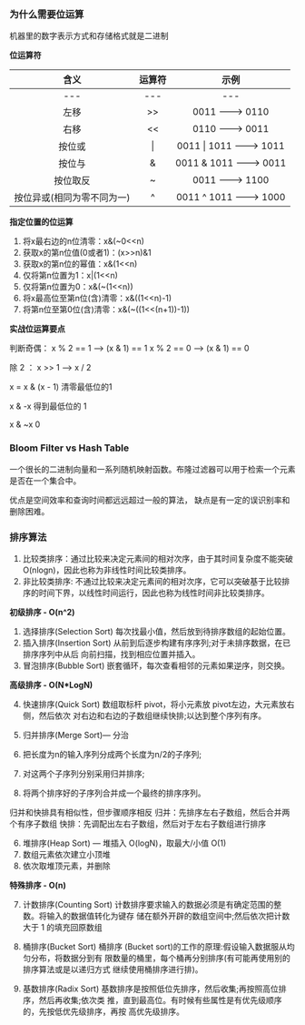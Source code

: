 ### 为什么需要位运算

机器里的数字表示方式和存储格式就是二进制

**位运算符**

| 含义    |   运算符  |  示例   |
|:-: | :-: | :-:|
| --- | --- | --- |
|  左移   |   >>  |    0011 ---> 0110 |
|  右移   |   <<  |    0110 ---> 0011 |
|  按位或   |   \|  |    0011 \| 1011 ---> 1011 |
|  按位与   |   &  |    0011 & 1011 ---> 0011 |
|  按位取反   |   ~  |    0011 ---> 1100 |
|  按位异或(相同为零不同为一)   |   ^  |    0011 ^ 1011 ---> 1000 |

**指定位置的位运算**

1. 将x最右边的n位清零：x&(~0<<n)
2. 获取x的第n位值(0或者1)：(x>>n)&1
3. 获取x的第n位的幂值：x&(1<<n)
4. 仅将第n位置为1：x|(1<<n)
5. 仅将第n位置为0：x&(~(1<<n))
6. 将x最高位至第n位(含)清零：x&((1<<n)-1)
7. 将第n位至第0位(含)清零：x&(~((1<<(n+1))-1))

**实战位运算要点**

判断奇偶：
x % 2 == 1 —> (x & 1) == 1 
x % 2 == 0 —> (x & 1) == 0

除 2 ：
x >> 1 —> x / 2

x = x & (x - 1) 清零最低位的1

x & -x 得到最低位的 1

x & ~x 0

### Bloom Filter vs Hash Table 

一个很长的二进制向量和一系列随机映射函数。布隆过滤器可以用于检索一个元素是否在一个集合中。

优点是空间效率和查询时间都远远超过一般的算法， 缺点是有一定的误识别率和删除困难。

### 排序算法

1. 比较类排序：通过比较来决定元素间的相对次序，由于其时间复杂度不能突破
O(nlogn)，因此也称为非线性时间比较类排序。
2. 非比较类排序:
不通过比较来决定元素间的相对次序，它可以突破基于比较排序的时间下界，以线性时间运行，因此也称为线性时间非比较类排序。

**初级排序 - O(n^2)**

1. 选择排序(Selection Sort) 每次找最小值，然后放到待排序数组的起始位置。
2. 插入排序(Insertion Sort) 从前到后逐步构建有序序列;对于未排序数据，在已排序序列中从后 向前扫描，找到相应位置并插入。
3. 冒泡排序(Bubble Sort) 嵌套循环，每次查看相邻的元素如果逆序，则交换。

**高级排序 - O(N*LogN)**

4. 快速排序(Quick Sort)
数组取标杆 pivot，将小元素放 pivot左边，大元素放右侧，然后依次 对右边和右边的子数组继续快排;以达到整个序列有序。

5. 归并排序(Merge Sort)— 分治
1. 把长度为n的输入序列分成两个长度为n/2的子序列; 
2. 对这两个子序列分别采用归并排序;
3. 将两个排序好的子序列合并成一个最终的排序序列。

归并和快排具有相似性，但步骤顺序相反
归并：先排序左右子数组，然后合并两个有序子数组 
快排：先调配出左右子数组，然后对于左右子数组进行排序

6. 堆排序(Heap Sort) — 堆插入 O(logN)，取最大/小值 O(1)
1. 数组元素依次建立小顶堆 
2. 依次取堆顶元素，并删除

**特殊排序 - O(n)**

7. 计数排序(Counting Sort) 
计数排序要求输入的数据必须是有确定范围的整数。将输入的数据值转化为键存 储在额外开辟的数组空间中;然后依次把计数大于 1 的填充回原数组

8. 桶排序(Bucket Sort)
桶排序 (Bucket sort)的工作的原理:假设输入数据服从均匀分布，将数据分到有 限数量的桶里，每个桶再分别排序(有可能再使用别的排序算法或是以递归方式 继续使用桶排序进行排)。

9. 基数排序(Radix Sort) 
基数排序是按照低位先排序，然后收集;再按照高位排序，然后再收集;依次类 推，直到最高位。有时候有些属性是有优先级顺序的，先按低优先级排序，再按 高优先级排序。


